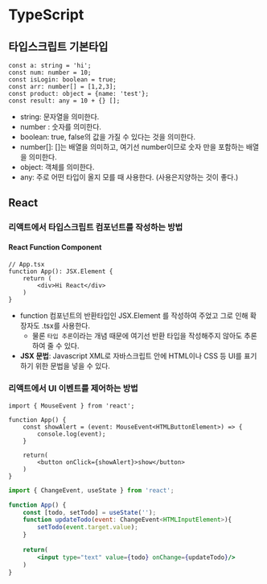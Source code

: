 # TypeScript

## 타입스크립트 기본타입

```tsx
const a: string = 'hi';
const num: number = 10;
const isLogin: boolean = true;
const arr: number[] = [1,2,3];
const product: object = {name: 'test'};
const result: any = 10 + {} [];
```

* string: 문자열을 의미한다.
* number : 숫자를 의미한다.
* boolean: true, false의 값을 가질 수 있다는 것을 의미한다.
* number\[]: \[]는 배열을 의미하고, 여기선 number이므로 숫자 만을 포함하는 배열을 의미한다.
* object: 객체를 의미한다.
* any: 주로 어떤 타입이 올지 모를 때 사용한다. (사용은지양하는 것이 좋다.)



## React

### 리액트에서 타입스크립트 컴포넌트를 작성하는 방법

#### React Function Component

```tsx
// App.tsx
function App(): JSX.Element {
    return (
        <div>Hi React</div>
    )
}
```

* function 컴포넌트의 반환타입인 JSX.Element 를 작성하여 주었고 그로 인해 확장자도 .tsx를 사용한다.
  * 물론 `타입 추론`이라는 개념 때문에 여기선 반환 타입을 작성해주지 않아도 추론하여 줄 수 있다.
* **JSX 문법**: Javascript XML로 자바스크립트 안에 HTML이나 CSS 등 UI를 표기하기 위한 문법을 넣을 수 있다.

### 리액트에서 UI 이벤트를 제어하는 방법

```tsx
import { MouseEvent } from 'react';

function App() {
    const showAlert = (event: MouseEvent<HTMLButtonElement>) => {
        console.log(event);
    }
    
    return(
        <button onClick={showAlert}>show</button>
    )
}
```

```jsx
import { ChangeEvent, useState } from 'react';

function App() {
    const [todo, setTodo] = useState('');
    function updateTodo(event: ChangeEvent<HTMLInputElement>){
        setTodo(event.target.value);
    }
    
    return(
        <input type="text" value={todo} onChange={updateTodo}/>
    )
}
```
